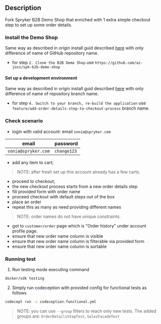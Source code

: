 
## Description

Fork Spryker B2B Demo Shop that enriched with 1 extra simple checkout step to set up some order details.

### Install the Demo Shop

Same way as described in origin install guid described [here](./README.md#install-the-b2b-demo-shop) with only difference of name of GitHub repository name.

- for step `2. Clone the B2B Demo Shop` use `https://github.com/az-joss/spk-b2b-demo-shop`

#### Set up a development environment

Same way as described in origin install guid described [here](./README.md#set-up-a-development-environment) with only difference of name of repository branch name.

- for step `4. Switch to your branch, re-build the application` use `feature/add-order-details-step-to-checkout-process` branch name.

### Check scenario

- login with valid account: email `sonia@spryker.com`

| email                | password    |
|----------------------|-------------|
| `sonia@spryker.com`  | `change123` |

- add any item to cart;
> NOTE: after fresh set up this account already has a few carts.
- proceed to checkout;
- the new checkout process starts from a new order details step
- fill provided form with order name
- proceed checkout with default steps out of the box
- place an order
- repeat this as many as need providing different names
> NOTE: order names do not have unique constraints.
- got to `customer/order` page which is "Order history" under account profile page.
- ensure that new order name column is visible
- ensure that new order name column is filterable via provided form
- ensure that new order name column is sortable

### Running test

1. Run testing mode executing command
```bash
docker/sdk testing
```
2. Simply run codeception with provided config for functional tests as follows
```bash
codecept run -c codeception.functional.yml
```
>NOTE:  you can use `--group` filters to reach only new tests. The added groups are: `OrderDetailsStepTest`, `SalesFacadeTest`
